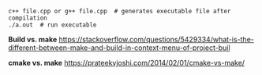```
c++ file.cpp or g++ file.cpp  # generates executable file after compilation
./a.out  # run executable
```

**Build vs. make**
https://stackoverflow.com/questions/5429334/what-is-the-different-between-make-and-build-in-context-menu-of-project-buil

**cmake vs. make**
https://prateekvjoshi.com/2014/02/01/cmake-vs-make/

